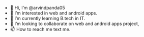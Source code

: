 - 👋 Hi, I’m @arvindpanda05
- 👀 I’m interested in web and android apps.
- 🌱 I’m currently learning B.tech in IT.
- 💞️ I’m looking to collaborate on web and android apps project,
- 📫 How to reach me text me.

<!---
arvindpanda05/arvindpanda05 is a ✨ special ✨ repository because its `README.md` (this file) appears on your GitHub profile.
You can click the Preview link to take a look at your changes.
--->
